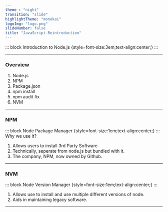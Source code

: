 ```yaml
---
theme : "night"
transition: "slide"
highlightTheme: "monokai"
logoImg: "logo.png"
slideNumber: false
title: "JavaScript-Reintroduction"
---
```




::: block
Introduction to Node.js
{style=font-size:3em;text-align:center;}
::: 



---

### Overview

1. Node.js
2. NPM
3. Package.json
4. npm install
5. npm audit fix
6. NVM

---


### NPM

::: block
Node Package Manager
{style=font-size:1em;text-align:center;}
::: 
Why we use it?
<ol>
  <li class="fragment">
   Allows users to install 3rd Party Software
  </li>
  <li class="fragment"> 
    Technically, seperate from node.js but bundled with it.
  </li>
  <li class="fragment"> 
    The company, NPM, now owned by Github.
  </li>
</ol>

---

### NVM

::: block
Node Version Manager
{style=font-size:1em;text-align:center;}
::: 
<ol>
  <li class="fragment">Allows use to install and use multiple different versions of node.</li>
  <li class="fragment"> Aids in maintaining legacy software.</li>
</ol>

---


